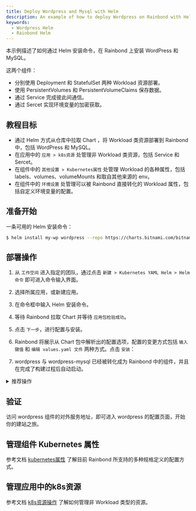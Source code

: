 ```yaml
---
title: Deploy Wordpress and Mysql with Helm
description: An example of how to deploy Wordpress on Rainbond with Helm.
keywords:
  - Wordpress Helm
  - Rainbond Helm
---
```


本示例描述了如何通过 Helm 安装命令，在 Rainbond 上安装 WordPress 和 MySQL。

这两个组件：

- 分别使用 Deployment 和 StatefulSet 两种 Workload 资源部署。
- 使用 PersistentVolumes 和 PersistentVolumeClaims 保存数据。
- 通过 Service 完成彼此间通信。
- 通过 Sercet 实现环境变量的加密获取。

## 教程目标

- 通过 Helm 方式从仓库中拉取 Chart ，将 Workload 类资源部署到 Rainbond 中，包括 WordPress 和 MySQL。
- 在应用中的 `应用 > k8s资源` 处管理非 Workload 类资源，包括 Service 和 Sercet。
- 在组件中的 `其他设置 > Kubernetes属性` 处管理 Workload 的各种属性，包括 labels、volumes、volumeMounts 和取自其他来源的 env。
- 在组件中的 `环境设置` 处管理可以被 Rainbond 直接转化的 Workload 属性，包括自定义环境变量的配置。

## 准备开始

一条可用的 Helm 安装命令：

```bash
$ helm install my-wp wordpress --repo https://charts.bitnami.com/bitnami
```

## 部署操作

1. 从 `工作空间` 进入指定的团队，通过点击 `新建 > Kubernetes YAML Helm > Helm 命令` 即可进入命令输入界面。

2. 选择所属应用，或新建应用。

3. 在命令框中输入 Helm 安装命令。

4. 等待 Rainbond 拉取 Chart 并等待 `应用包检验成功`。

5. 点击 `下一步`，进行配置与安装。

6. Rainbond 将展示从 Chart 包中解析出的配置选项，配置的变更方式包括 `输入键值` 和 `编辑 values.yaml 文件` 两种方式。点击 `安装`：

7. wordpress 与 wordpress-mysql 已经被转化成为 Rainbond 中的组件，并且在完成了构建过程后自动启动。

<details>
  <summary>推荐操作</summary>
  <div>

- **存储转换**: 对于 Yaml 中定义的 PV、PVC 等资源，会在组件的 `其他设置 > Kubernetes属性` 中体现为 `volumeMounts volumes`，此处建议将一般性的数据持久化配置 `volumeMounts volumes` 定义为 Rainbond 组件的存储，删除 `volumeMounts volumes` 中的对应存储记录，并在 `存储 > 存储设置 > 添加存储` 中加入需要被持久化的路径即可。

- **开启对外服务**: Rainbond 提供了4/7层网关，可以方便的为组件提供对外服务入口，用户只需要在 `端口` 中为指定端口指定 `端口协议` 打开 `对外服务` 即可生成可供访问的 `Ip:Port` 或域名类型的访问地址。

</div>
</details>

## 验证

访问 wordpress 组件的对外服务地址，即可进入 wordpress 的配置页面，开始你的建站之旅。

## 管理组件 Kubernetes 属性

参考文档 [kubernetes属性](/docs/kubernetes-native-guide/import-manage/special-attribute) 了解目前 Rainbond 所支持的多种规格定义的配置方式。

## 管理应用中的k8s资源

参考文档 [k8s资源操作](/docs/kubernetes-native-guide/import-manage/non-workload) 了解如何管理非 Workload 类型的资源。
